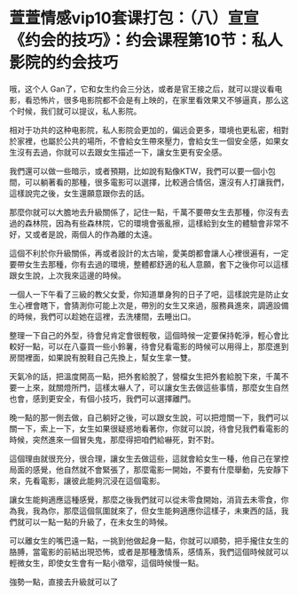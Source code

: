 # 萱萱情感vip10套课打包：（八）宣宣《约会的技巧》：约会课程第10节：私人影院的约会技巧

哦，这个人 Gan了，它和女生约会三分达，或者是官王接之后，就可以提议看电影，看恐怖片，很多电影院都不会是有上映的，在家里看效果又不够逼真，那么这个时候，我们就可以提议，私人影院。

相对于功共的这种电影院，私人影院会更加的，偏远会更多，環境也更私密，相對於家裡，也屬於公共的場所，不會給女生帶來壓力，會給女生一個安全感，如果女生沒有去過，你就可以去跟女生描述一下，讓女生更有安全感。

我們還可以做一些暗示，或者預期，比如說有點像KTW，我們可以要一個小包間，可以躺著看的那種，很多電影可以選擇，比較適合情侶，還沒有人打讓我們，這樣說完之後，女生還願意跟你去的話。

那麼你就可以大膽地去升級關係了，記住一點，千萬不要帶女生去那種，你沒有去過的森林院，因為有些森林院，它的環境會張亂擦，這樣給到女生的體驗會非常不好，又或者是說，兩個人的作為離的太遠。

這個不利於你升級關係，再或者設計的太古喻，愛美朗都會讓人心裡很遍有，一定要帶女生去那種，你有去過的環境，整體都舒適的私人意願，套下之後你可以這樣跟女生說，上次我來這邊的時候。

一個人一下午看了三級的教父女愛，你知道單身狗的日子了吧，這樣說完是防止女生心裡會瞎下，會猜測你可能上次是，帶別的女生又來過，服務員進來，調適設備的時候，我們可以趁她在這裡，去洗樓間，去睡出口。

整理一下自己的外型，待會兒肯定會很輕敬，這個時候一定要保持乾淨，輕心會比較好一點，可以在八臺買一些小鈴薯，待會兒看電影的時候可以用得上，那麼進到房間裡面，如果說有脫鞋自己先換上，幫女生拿一雙。

天氣冷的話，把溫度開高一點，把外套給脫了，營檔女生把外套給脫下來，千萬不要一上來，就關燈所門，這樣太嚇人了，可以讓女生去做這些事情，那麼女生自然也會，感到更安全，有個小技巧，我們可以選擇離門。

晚一點的那一側去做，自己躺好之後，可以跟女生說，可以把燈關一下，我們可以關一下，索上一下，女生如果很疑惑地看著你，你就可以說，待會兒我們看電影的時候，突然進來一個冒失鬼，那麼得把咱們給嚇死，對不對。

這個理由就很充分，很合理，讓女生去做這些，這就會給女生一種，他自己在掌控局面的感覺，他自然就不會緊張了，那麼電影一開始，不要有什麼舉動，先安靜下來，先看電影，讓彼此能夠沉浸在這個電影。

讓女生能夠適應這種感覺，那麼之後我們就可以從未零食開始，消貨去未零食，你為我，我為你，那麼這個氛圍就來了，但女生能夠適應你這樣子，未東西的話，我們就可以一點一點的升級了，在未女生的時候。

可以離女生的嘴巴遠一點，一挑到他做起身一點，你就可以順勢，把手攏住女生的胳膊，當電影的前結出現恐怖，或者是那種激情系，感情系，我們這個時候就可以輕微女生，即使女生會有一點小徵窄，這個時候慢一點。

強勢一點，直接去升級就可以了